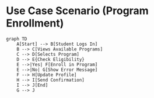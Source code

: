 # Use Case Scenario (Program Enrollment)

```mermaid
graph TD
    A[Start] --> B[Student Logs In]
    B --> C[Views Available Programs]
    C --> D[Selects Program]
    D --> E{Check Eligibility}
    E -->|Yes| F[Enroll in Program]
    E -->|No| G[Show Error Message]
    F --> H[Update Profile]
    H --> I[Send Confirmation]
    I --> J[End]
    G --> J
``` 